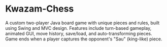 # Kwazam-Chess
A custom two-player Java board game with unique pieces and rules, built using Swing and MVC design. Features include turn-based gameplay, animated GUI, move history, save/load, and auto-transforming pieces. Game ends when a player captures the opponent's "Sau" (king-like) piece.
